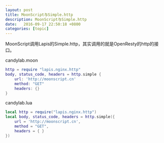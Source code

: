 ```yaml
---
layout: post
title: MoonScript与Simple.http
description: MoonScript与Simple.http
date:   2016-09-17 22:50:18 +0800 
categories: [topic]
---
```

MoonScript调用Lapis的Simple.http，其实调用的就是OpenResty的http的接口。

candylab.moon
```lua
http = require "lapis.nginx.http"
body, status_code, headers = http.simple {
    url: 'http://moonscript.cn' 
    method: "GET"
    headers: {} 
}
```

candylab.lua
```lua
local http = require("lapis.nginx.http")
local body, status_code, headers = http.simple({
    url = 'http://moonscript.cn',
    method = "GET",
    headers = { }
})
```